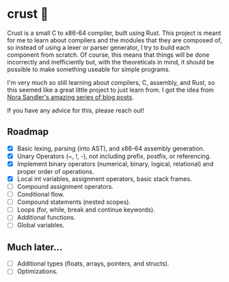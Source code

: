 # crust 🥧

Crust is a small C to x86-64 compiler, built using Rust. This project is meant for me to learn about compilers and the modules that they are composed of, so instead of using a lexer or parser generator, I try to build each component from scratch. Of course, this means that things will be done incorrectly and inefficiently but, with the theoreticals in mind, it should be possible to make something useable for simple programs.

I'm very much so still learning about compilers, C, assembly, and Rust, so this seemed like a great little project to just learn from. I got the idea from [Nora Sandler's amazing series of blog posts](https://norasandler.com/2017/11/29/Write-a-Compiler.html).

If you have any advice for this, please reach out!

## Roadmap
* [x] Basic lexing, parsing (into AST), and x86-64 assembly generation.
* [x] Unary Operators (~, !, -), not including prefix, postfix, or referencing.
* [x] Implement binary operators (numerical, binary, logical, relational) and proper order of operations.
* [x] Local int variables, assignment operators, basic stack frames.
* [ ] Compound assignment operators.
* [ ] Conditional flow.
* [ ] Compound statements (nested scopes).
* [ ] Loops (for, while, break and continue keywords).
* [ ] Additional functions.
* [ ] Global variables.

## Much later...
* [ ] Additional types (floats, arrays, pointers, and structs).
* [ ] Optimizations.
